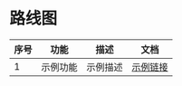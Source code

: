 # 路线图

| 序号 | 功能 | 描述 | 文档 |
| --- | --- | --- | --- |
| 1 | 示例功能 | 示例描述| [示例链接](https://tachybase.org/plugins/plugin-list.html) |



